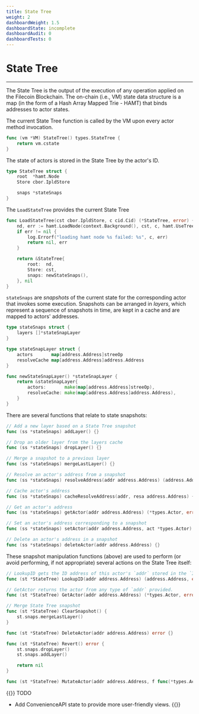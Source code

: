 ```yaml
---
title: State Tree
weight: 2
dashboardWeight: 1.5
dashboardState: incomplete
dashboardAudit: 0
dashboardTests: 0
---
```


# State Tree
---

The State Tree is the output of the execution of any operation applied on the Filecoin Blockchain. The on-chain (i.e., VM) state data structure is a map (in the form of a Hash Array Mapped Trie - HAMT) that binds addresses to actor states.

The current State Tree function is called by the VM upon every actor method invocation.

```go
func (vm *VM) StateTree() types.StateTree {
	return vm.cstate
}
```

The state of actors is stored in the State Tree by the actor's ID.

```go
type StateTree struct {
	root  *hamt.Node
	Store cbor.IpldStore

	snaps *stateSnaps
}
```

The `LoadStateTree` provides the current State Tree

```go
func LoadStateTree(cst cbor.IpldStore, c cid.Cid) (*StateTree, error) {
	nd, err := hamt.LoadNode(context.Background(), cst, c, hamt.UseTreeBitWidth(5))
	if err != nil {
		log.Errorf("loading hamt node %s failed: %s", c, err)
		return nil, err
	}

	return &StateTree{
		root:  nd,
		Store: cst,
		snaps: newStateSnaps(),
	}, nil
}
```

`stateSnaps` are _snapshots_ of the current state for the corresponding actor that invokes some execution. Snapshots can be arranged in _layers_, which represent a sequence of snapshots in time, are kept in a cache and are mapped to actors' addresses.


```go
type stateSnaps struct {
	layers []*stateSnapLayer
}

type stateSnapLayer struct {
	actors       map[address.Address]streeOp
	resolveCache map[address.Address]address.Address
}

func newStateSnapLayer() *stateSnapLayer {
	return &stateSnapLayer{
		actors:       make(map[address.Address]streeOp),
		resolveCache: make(map[address.Address]address.Address),
	}
}
```

There are several functions that relate to state snapshots:

```go
// Add a new layer based on a State Tree snapshot
func (ss *stateSnaps) addLayer() {}

// Drop an older layer from the layers cache
func (ss *stateSnaps) dropLayer() {}

// Merge a snapshot to a previous layer
func (ss *stateSnaps) mergeLastLayer() {}

// Resolve an actor's address from a snapshot
func (ss *stateSnaps) resolveAddress(addr address.Address) (address.Address, bool) {}

// Cache actor's address
func (ss *stateSnaps) cacheResolveAddress(addr, resa address.Address) {}

// Get an actor's address
func (ss *stateSnaps) getActor(addr address.Address) (*types.Actor, error) {}

// Set an actor's address corresponding to a snapshot
func (ss *stateSnaps) setActor(addr address.Address, act *types.Actor) {}

// Delete an actor's address in a snapshot
func (ss *stateSnaps) deleteActor(addr address.Address) {}
```

These snapshot manipulation functions (above) are used to perform (or avoid performing, if not appropriate) several actions on the State Tree itself:

```go
// LookupID gets the ID address of this actor's `addr` stored in the `InitActor`.
func (st *StateTree) LookupID(addr address.Address) (address.Address, error) {}

// GetActor returns the actor from any type of `addr` provided.
func (st *StateTree) GetActor(addr address.Address) (*types.Actor, error) {}

// Merge State Tree snapshot
func (st *StateTree) ClearSnapshot() {
	st.snaps.mergeLastLayer()
}

func (st *StateTree) DeleteActor(addr address.Address) error {}

func (st *StateTree) Revert() error {
	st.snaps.dropLayer()
	st.snaps.addLayer()

	return nil
}

func (st *StateTree) MutateActor(addr address.Address, f func(*types.Actor) error) error {}

```

{{<hint warning>}}
TODO

- Add ConvenienceAPI state to provide more user-friendly views.
{{</hint>}}
